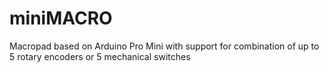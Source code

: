 # miniMACRO
Macropad based on Arduino Pro Mini with support for combination of up to 5 rotary encoders or 5 mechanical switches

